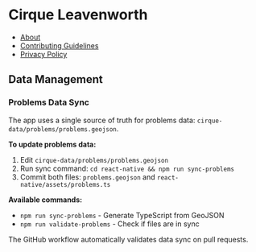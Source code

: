 # Cirque Leavenworth

- [About](About.md)
- [Contributing Guidelines](Contributing.md)
- [Privacy Policy](Privacy_Policy.md)

## Data Management

### Problems Data Sync

The app uses a single source of truth for problems data: `cirque-data/problems/problems.geojson`. 

**To update problems data:**

1. Edit `cirque-data/problems/problems.geojson`
2. Run sync command: `cd react-native && npm run sync-problems`
3. Commit both files: `problems.geojson` and `react-native/assets/problems.ts`

**Available commands:**
- `npm run sync-problems` - Generate TypeScript from GeoJSON
- `npm run validate-problems` - Check if files are in sync

The GitHub workflow automatically validates data sync on pull requests.
